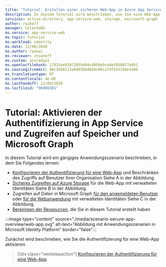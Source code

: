 ```yaml
---
title: 'Tutorial: Erstellen einer sicheren Web-App in Azure App Service | Azure'
description: In diesem Tutorial wird beschrieben, wie Sie eine Web-App mit Azure App Service erstellen, die Authentifizierung aktivieren, Azure Storage aufrufen und Microsoft Graph aufrufen.
services: active-directory, app-service-web, storage, microsoft-graph
author: rwike77
manager: CelesteDG
ms.service: app-service-web
ms.topic: tutorial
ms.workload: identity
ms.date: 11/09/2020
ms.author: ryanwi
ms.reviewer: stsoneff
ms.custom: azureday1
ms.openlocfilehash: 17931ee92072059d94cd950e9ce8ef6588f7e891
ms.sourcegitcommit: 80c1056113a9d65b6db69c06ca79fa531b9e3a00
ms.translationtype: HT
ms.contentlocale: de-DE
ms.lasthandoff: 12/09/2020
ms.locfileid: "96905501"
---
```

# <a name="tutorial-enable-authentication-in-app-service-and-access-storage-and-microsoft-graph"></a>Tutorial: Aktivieren der Authentifizierung in App Service und Zugreifen auf Speicher und Microsoft Graph

In diesem Tutorial wird ein gängiges Anwendungsszenario beschrieben, in dem Sie Folgendes lernen:

- [Konfigurieren der Authentifizierung für eine Web-App](scenario-secure-app-authentication-app-service.md) und Beschränken des Zugriffs auf Benutzer Ihrer Organisation Siehe A in der Abbildung.
- [Sicheres Zugreifen auf Azure Storage](scenario-secure-app-access-storage.md) für die Web-App mit verwalteten Identitäten Siehe B in der Abbildung.
- Zugreifen auf Daten in Microsoft Graph [für den angemeldeten Benutzer](scenario-secure-app-access-microsoft-graph-as-user.md) oder [für die Webanwendung](scenario-secure-app-access-microsoft-graph-as-app.md) mit verwalteten Identitäten Siehe C in der Abbildung.
- [Bereinigen der Ressourcen](scenario-secure-app-clean-up-resources.md), die Sie in diesem Tutorial erstellt haben

:::image type="content" source="./media/scenario-secure-app-overview/web-app.svg" alt-text="Abbildung mit Anwendungsszenarien in Microsoft Identity Platform" border="false":::

Zunächst wird beschrieben, wie Sie die Authentifizierung für eine Web-App aktivieren.

> [!div class="nextstepaction"]
> [Konfigurieren der Authentifizierung für eine Web-App](scenario-secure-app-authentication-app-service.md)
